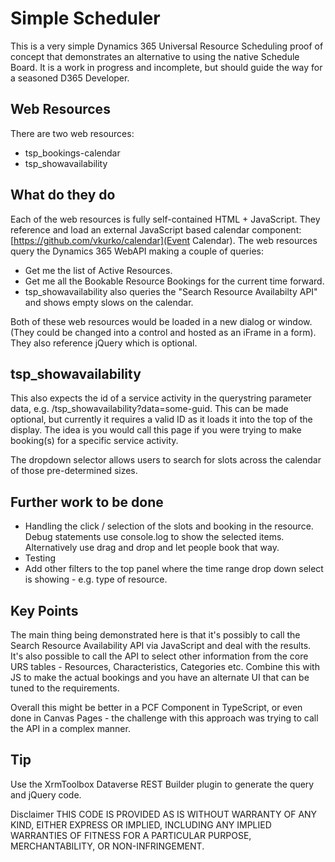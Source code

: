 # Simple Scheduler

This is a very simple Dynamics 365 Universal Resource Scheduling proof of concept that demonstrates an alternative to using the native Schedule Board. It is a work in progress and incomplete, but should guide the way for a seasoned D365 Developer.

## Web Resources
There are two web resources:
* tsp_bookings-calendar
* tsp_showavailability

## What do they do
Each of the web resources is fully self-contained HTML + JavaScript. They reference and load an external JavaScript based calendar component: [https://github.com/vkurko/calendar](Event Calendar). The web resources query the Dynamics 365 WebAPI making a couple of queries:
* Get me the list of Active Resources.
* Get me all the Bookable Resource Bookings for the current time forward.
* tsp_showavailability also queries the "Search Resource Availabilty API" and shows empty slows on the calendar.

Both of these web resources would be loaded in a new dialog or window. (They could be changed into a control and hosted as an iFrame in a form). They also reference jQuery which is optional. 

## tsp_showavailability
This also expects the id of a service activity in the querystring parameter data, e.g. /tsp_showavailability?data=some-guid. This can be made optional, but currently it requires a valid ID as it loads it into the top of the display. The idea is you would call this page if you were trying to make booking(s) for a specific service activity. 

The dropdown selector allows users to search for slots across the calendar of those pre-determined sizes. 

## Further work to be done
* Handling the click / selection of the slots and booking in the resource. Debug statements use console.log to show the selected items. Alternatively use drag and drop and let people book that way.
* Testing
* Add other filters to the top panel where the time range drop down select is showing - e.g. type of resource.

## Key Points
The main thing being demonstrated here is that it's possibly to call the Search Resource Availability API via JavaScript and deal with the results. It's also possible to call the API to select other information from the core URS tables - Resources, Characteristics, Categories etc. Combine this with JS to make the actual bookings and you have an alternate UI that can be tuned to the requirements.

Overall this might be better in a PCF Component in TypeScript, or even done in Canvas Pages - the challenge with this approach was trying to call the API in a complex manner.

## Tip
Use the XrmToolbox Dataverse REST Builder plugin to generate the query and jQuery code. 

Disclaimer
THIS CODE IS PROVIDED AS IS WITHOUT WARRANTY OF ANY KIND, EITHER EXPRESS OR IMPLIED, INCLUDING ANY IMPLIED WARRANTIES OF FITNESS FOR A PARTICULAR PURPOSE, MERCHANTABILITY, OR NON-INFRINGEMENT.
